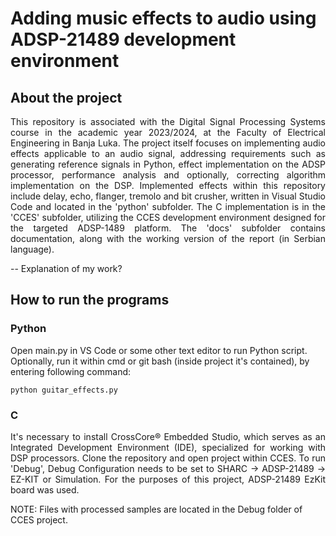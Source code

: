 # Adding music effects to audio using ADSP-21489 development environment

## About the project

<p align="justify">This repository is associated with the Digital Signal Processing Systems course in the academic year 2023/2024, at the Faculty of Electrical Engineering in Banja Luka. The project itself focuses on implementing audio effects applicable to an audio signal, addressing requirements such as generating reference signals in Python, effect implementation on the ADSP processor, performance analysis and optionally, correcting algorithm implementation on the DSP. Implemented effects within this repository include delay, echo, flanger, tremolo and bit crusher, written in Visual Studio Code and located in the 'python' subfolder. The C implementation is in the 'CCES' subfolder, utilizing the CCES development environment designed for the targeted ADSP-1489 platform. The 'docs' subfolder contains documentation, along with the working version of the report (in Serbian language).

-- Explanation of my work?
  
## How to run the programs
### Python
Open main.py in VS Code or some other text editor to run Python script. Optionally, run it within cmd or git bash (inside project it's contained), by entering following command:
```
python guitar_effects.py
```

### C
<p align="justify"> It's necessary to install CrossCore® Embedded Studio, which serves as an Integrated Development Environment (IDE), specialized for working with DSP processors. Clone the repository and open project within CCES. 
To run 'Debug', Debug Configuration needs to be set to SHARC -> ADSP-21489 -> EZ-KIT or Simulation. For the purposes of this project, ADSP-21489 EzKit board was used.

NOTE: Files with processed samples are located in the Debug folder of CCES project.
